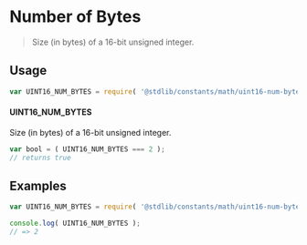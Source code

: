 # Number of Bytes

> Size (in bytes) of a 16-bit unsigned integer.

<section class="usage">

## Usage

```javascript
var UINT16_NUM_BYTES = require( '@stdlib/constants/math/uint16-num-bytes' );
```

#### UINT16_NUM_BYTES

Size (in bytes) of a 16-bit unsigned integer.

```javascript
var bool = ( UINT16_NUM_BYTES === 2 );
// returns true
```

</section>

<!-- /.usage -->

<section class="examples">

## Examples

<!-- TODO: better example -->

```javascript
var UINT16_NUM_BYTES = require( '@stdlib/constants/math/uint16-num-bytes' );

console.log( UINT16_NUM_BYTES );
// => 2
```

</section>

<!-- /.examples -->

<section class="links">

</section>

<!-- /.links -->

